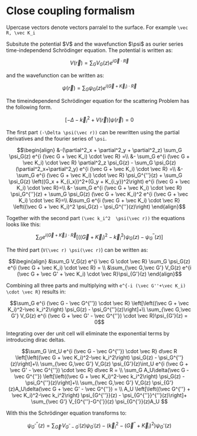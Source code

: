 
# Close coupling formalism

Upercase vectors denote vectors parralel to the surface. For example ``\vec R,
\vec K_i``

Subsitute the potential \$V\$ and the wavefunction \$\psi\$ as ourier series time-independend Schrödinger equation. The potential is written as:

```math
V(\vec r) = \sum_G V_G(z) e^{i \vec G \cdot \vec R}
```

and the wavefunction can be written as:

```math
\psi(\vec r) = \sum_G \psi_G(z) e^{i (\vec G + \vec K_i) \cdot \vec R} 
```

The timeindependend Schrödinger equation for the scattering Problem has the
following form.

```math
\left[-\Delta - \vec k_i^2 + V(\vec r)\right] \psi(\vec r) = 0
```

The first part ``(-\Delta \psi(\vec r))`` can be rewritten using the partial
derivatives and the fourier series of ``\psi``.

```math
\begin{align}
&-(\partial^2_x + \partial^2_y + \partial^2_z) \sum_G \psi_G(z) e^{i (\vec G + \vec K_i) \cdot \vec R} =\\

&- \sum_G e^{i (\vec G + \vec K_i) \cdot \vec R} \partial^2_z \psi_G(z)  -
\sum_G \psi_G(z) (\partial^2_x+\partial^2_y) e^{i (\vec G + \vec K_i) \cdot \vec R} =\\

&- \sum_G e^{i (\vec G + \vec K_i) \cdot \vec R} \psi_G^{''}(z)  +
\sum_G \psi_G(z) \left((G_x + K_{i_x})^2+(G_y + K_{i_y})^2\right) e^{i (\vec G + \vec K_i) \cdot \vec R}=\\

&- \sum_G e^{i (\vec G + \vec K_i) \cdot \vec R} \psi_G^{''}(z)  +
\sum_G \psi_G(z) (\vec G + \vec K_i)^2 e^{i (\vec G + \vec K_i) \cdot \vec
R}=\\

&\sum_G e^{i (\vec G + \vec K_i) \cdot \vec R} \left((\vec G + \vec K_i)^2 \psi_G(z) - \psi_G^{''}(z)\right)

\end{align}
```

Together with the second part ``(\vec k_i^2  \psi(\vec r))`` the equations looks
like this:

```math
\sum_G e^{i (\vec G + \vec K_i) \cdot \vec R} \left[\left((\vec G + \vec K_i)^2-\vec k_i^2\right) \psi_G(z) - \psi_G^{''}(z)\right]
```

The third part (``V(\vec r) \psi(\vec r)``) can be written as:

```math
\begin{align}
&\sum_G V_G(z) e^{i \vec G \cdot \vec R} \sum_G \psi_G(z) e^{i (\vec G + \vec K_i) \cdot \vec R} = \\
&\sum_{\vec G,\vec G'} V_G(z) e^{i (\vec G + \vec G' + \vec K_i) \cdot \vec R}\psi_{G'}(z) 
\end{align}
```

Combining all three parts and multiplying with ``e^{-i (\vec G''+\vec K_i) \cdot \vec R}``
results in:
```math
\sum_G e^{i (\vec G - \vec G^{''}) \cdot \vec R} \left[\left((\vec G + \vec K_i)^2-\vec k_i^2\right) \psi_G(z) - \psi_G^{''}(z)\right]+\\
\sum_{\vec G,\vec G'} V_G(z) e^{i (\vec G + \vec G' - \vec G^{''}) \cdot \vec R}\psi_{G'}(z) = 0
```

Integrating over der unit cell will eliminate the exponential terms by
introducing dirac deltas.

```math
\sum_G \int_U e^{i (\vec G - \vec G^{''}) \cdot \vec R} d\vec R \left[\left((\vec G + \vec K_i)^2-\vec k_i^2\right) \psi_G(z) - \psi_G^{''}(z)\right]+\\
\sum_{\vec G,\vec G'} V_G(z)  \psi_{G'}(z)\int_U e^{i (\vec G + \vec G' - \vec G^{''}) \cdot \vec R} d\vec R = \\

\sum_G A_U\delta(\vec G - \vec G^{''}) \left[\left((\vec G + \vec K_i)^2-\vec k_i^2\right) \psi_G(z) - \psi_G^{''}(z)\right]+\\
\sum_{\vec G,\vec G'} V_G(z)  \psi_{G'}(z)A_U\delta(\vec G + \vec G' - \vec G^{''}) = \\

A_U \left[\left((\vec G^{''} + \vec K_i)^2-\vec k_i^2\right) \psi_{G^{''}}(z) - \psi_{G^{''}}^{''}(z)\right]+
\sum_{\vec G'} V_{G^{''}-G^{'}}(z)  \psi_{G^{'}}(z)A_U 
```

With this the Schrödinger equation transforms to:
```math
\psi_{G^{''}}^{''}(z) 
 = \sum_{\vec G'} V_{G^{''}-G^{'}}(z)  \psi_{G^{'}}(z)
- \left(\vec k_i^2 - (\vec G^{''} + \vec K_i)^2\right) \psi_{G^{''}}(z) 
```


